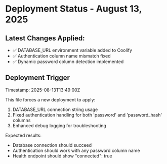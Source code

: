 # Deployment Status - August 13, 2025

## Latest Changes Applied:
- ✅ DATABASE_URL environment variable added to Coolify
- ✅ Authentication column name mismatch fixed
- ✅ Dynamic password column detection implemented

## Deployment Trigger
Timestamp: 2025-08-13T13:49:00Z

This file forces a new deployment to apply:
1. DATABASE_URL connection string usage
2. Fixed authentication handling for both 'password' and 'password_hash' columns
3. Enhanced debug logging for troubleshooting

Expected results:
- Database connection should succeed
- Authentication should work with any password column name
- Health endpoint should show "connected": true

